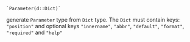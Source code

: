 ```
`Parameter(d::Dict)`
```

generate `Parameter` type from `Dict` type. The `Dict` must contain keys: `"position"` and optional keys `"innername"`, `"abbr"`, `"default"`, `"format"`, `"required"` and `"help"`
